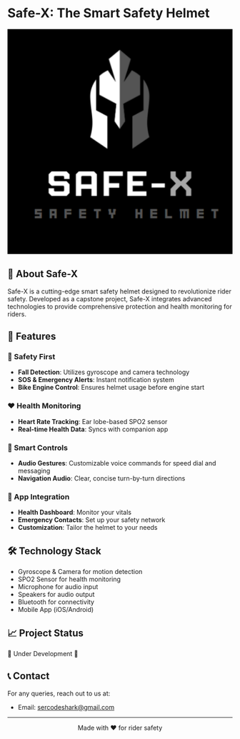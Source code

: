 # Safe-X: The Smart Safety Helmet

![Safe-X Logo](/blob/main/logolink.jpg)

## 🚀 About Safe-X

Safe-X is a cutting-edge smart safety helmet designed to revolutionize rider safety. Developed as a capstone project, Safe-X integrates advanced technologies to provide comprehensive protection and health monitoring for riders.

## 🌟 Features

### 🦺 Safety First
- **Fall Detection**: Utilizes gyroscope and camera technology
- **SOS & Emergency Alerts**: Instant notification system
- **Bike Engine Control**: Ensures helmet usage before engine start

### ❤️ Health Monitoring
- **Heart Rate Tracking**: Ear lobe-based SPO2 sensor
- **Real-time Health Data**: Syncs with companion app

### 🎤 Smart Controls
- **Audio Gestures**: Customizable voice commands for speed dial and messaging
- **Navigation Audio**: Clear, concise turn-by-turn directions

### 📱 App Integration
- **Health Dashboard**: Monitor your vitals
- **Emergency Contacts**: Set up your safety network
- **Customization**: Tailor the helmet to your needs

## 🛠️ Technology Stack

- Gyroscope & Camera for motion detection
- SPO2 Sensor for health monitoring
- Microphone for audio input
- Speakers for audio output
- Bluetooth for connectivity
- Mobile App (iOS/Android)

## 📈 Project Status

🚧 Under Development 🚧

## 📞 Contact

For any queries, reach out to us at:
- Email: sercodeshark@gmail.com
---

<p align="center">Made with ❤️ for rider safety</p>
